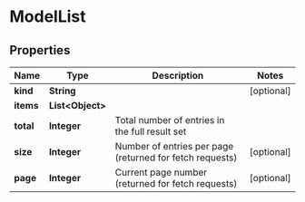 

# ModelList


## Properties

Name | Type | Description | Notes
------------ | ------------- | ------------- | -------------
**kind** | **String** |  |  [optional]
**items** | **List&lt;Object&gt;** |  | 
**total** | **Integer** | Total number of entries in the full result set | 
**size** | **Integer** | Number of entries per page (returned for fetch requests) |  [optional]
**page** | **Integer** | Current page number (returned for fetch requests) |  [optional]



